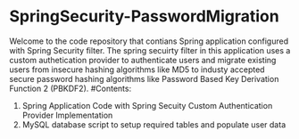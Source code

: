 # SpringSecurity-PasswordMigration
Welcome to the code repository that contians Spring application configured with Spring Security filter. The spring secuirty filter in this application uses a custom authetication provider to authenticate users and migrate existing users from insecure hashing algorithms like MD5 to industy accepted secure password hashing algorithms like Password Based Key Derivation Function 2 (PBKDF2). 
#Contents:
1. Spring Application Code with Spring Secuity Custom Authentication Provider Implementation
2. MySQL database script to setup required tables and populate user data 
